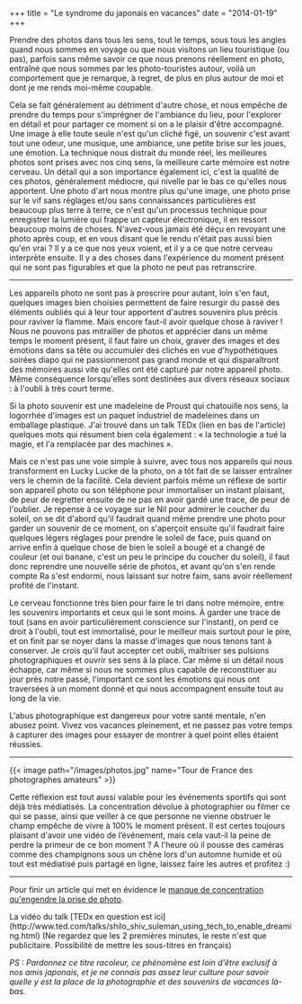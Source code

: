 +++
title = "Le syndrome du japonais en vacances"
date = "2014-01-19"
+++

Prendre des photos dans tous les sens, tout le temps, sous tous les angles quand nous sommes en voyage ou que nous visitons un lieu touristique (ou pas), parfois sans même savoir ce que nous prenons réellement en photo, entraîné que nous sommes par les photo-touristes autour, voilà un comportement que je remarque, à regret, de plus en plus autour de moi et dont je me rends moi-même coupable.

Cela se fait généralement au détriment d'autre chose, et nous empêche de prendre du temps pour s'imprégner de l'ambiance du lieu, pour l'explorer en détail et pour partager ce moment si on a le plaisir d'être accompagné. Une image à elle toute seule n'est qu'un cliché figé, un souvenir c'est avant tout une odeur, une musique, une ambiance, une petite brise sur les joues, une émotion. La technique nous distrait du monde réel, les meilleures photos sont prises avec nos cinq sens, la meilleure carte mémoire est notre cerveau.
Un détail qui a son importance également ici, c'est la qualité de ces photos, généralement médiocre, qui nivelle par le bas ce qu'elles nous apportent. Une photo d'art nous montre plus qu'une image, une photo prise sur le vif sans réglages et/ou sans connaissances particulières est beaucoup plus terre à terre, ce n'est qu'un processus technique pour enregistrer la lumière qui frappe un capteur électronique, il en ressort beaucoup moins de choses. N'avez-vous jamais été déçu en revoyant une photo après coup, et en vous disant que le rendu n'était pas aussi bien qu'en vrai ? Il y a ce que nos yeux voient, et il y a ce que notre cerveau interprète ensuite. Il y a des choses dans l'expérience du moment présent qui ne sont pas figurables et que la photo ne peut pas retranscrire.

***

Les appareils photo ne sont pas à proscrire pour autant, loin s'en faut, quelques images bien choisies permettent de faire resurgir du passé des éléments oubliés qui à leur tour apportent d'autres souvenirs plus précis pour raviver la flamme. Mais encore faut-il avoir quelque chose à raviver !
Nous ne pouvons pas mitrailler de photos et apprécier dans un même temps le moment présent, il faut faire un choix, graver des images et des émotions dans sa tête ou accumuler des clichés en vue d'hypothétiques soirées diapo qui ne passionneront pas grand monde et qui disparaîtront des mémoires aussi vite qu'elles ont été capturé par notre appareil photo. Même conséquence lorsqu'elles sont destinées aux divers réseaux sociaux : à l'oubli à très court terme.

Si la photo souvenir est une madeleine de Proust qui chatouille nos sens, la logorrhée d'images est un paquet industriel de madeleines dans un emballage plastique. J'ai trouvé dans un talk TEDx (lien en bas de l'article) quelques mots qui résument bien cela également : « la technologie a tué la magie, et l'a remplacée par des machines ».

Mais ce n'est pas une voie simple à suivre, avec tous nos appareils qui nous transforment en Lucky Lucke de la photo, on a tôt fait de se laisser entraîner vers le chemin de la facilité. Cela devient parfois même un réflexe de sortir son appareil photo ou son téléphone pour immortaliser un instant plaisant, de peur de regretter ensuite de ne pas en avoir gardé une trace, de peur de l'oublier. Je repense à ce voyage sur le Nil pour admirer le coucher du soleil, on se dit d'abord qu'il faudrait quand même prendre une photo pour garder un souvenir de ce moment, on s'aperçoit ensuite qu'il faudrait faire quelques légers réglages pour prendre le soleil de face, puis quand on arrive enfin à quelque chose de bien le soleil a bougé et a changé de couleur (et oui banane, c'est un peu le principe du coucher du soleil), il faut donc reprendre une nouvelle série de photos, et avant qu'on s'en rende compte Ra s'est endormi, nous laissant sur notre faim, sans avoir réellement profité de l'instant.

Le cerveau fonctionne très bien pour faire le tri dans notre mémoire, entre les souvenirs importants et ceux qui le sont moins. À garder une trace de tout (sans en avoir particulièrement conscience sur l'instant), on perd ce droit à l'oubli, tout est immortalisé, pour le meilleur mais surtout pour le pire, et on finit par se noyer dans la masse d'images que nous tenons tant à conserver. Je crois qu'il faut accepter cet oubli, maîtriser ses pulsions photographiques et ouvrir ses sens à la place. Car même si un détail nous échappe, car même si nous ne sommes plus capable de reconstituer au jour près notre passé, l'important ce sont les émotions qui nous ont traversées à un moment donné et qui nous accompagnent ensuite tout au long de la vie.

L'abus photographique est dangereux pour votre santé mentale, n'en abusez point. Vivez vos vacances pleinement, et ne passez pas votre temps à capturer des images pour essayer de montrer à quel point elles étaient réussies.

***


{{< image path="/images/photos.jpg" name="Tour de France des photographes amateurs" >}}

Cette réflexion est tout aussi valable pour les événements sportifs qui sont déjà très médiatisés.
La concentration dévolue à photographier ou filmer ce qui se passe, ainsi que veiller à ce que personne ne vienne obstruer le champ empêche de vivre à 100% le moment présent. Il est certes toujours plaisant d'avoir une vidéo de l’événement, mais cela vaut-il la peine de perdre la primeur de ce bon moment ? A l'heure où il pousse des caméras comme des champignons sous un chêne lors d'un automne humide et où tout est médiatisé puis partagé en ligne, laissez faire les autres et profitez :)

***

Pour finir un article qui met en évidence le [manque de concentration qu'engendre la prise de photo](http://www.slate.fr/life/80983/photos-souvenir-oublier).

<p style="text-align: left;">La vidéo du talk [TEDx en question est ici](http://www.ted.com/talks/shilo_shiv_suleman_using_tech_to_enable_dreaming.html) (Ne regardez que les 2 premières minutes, le reste n'est que publicitaire. Possibilité de mettre les sous-titres en français)

<em>PS : Pardonnez ce titre racoleur, ce phénomène est loin d'être exclusif à nos amis japonais, et je ne connais pas assez leur culture pour savoir quelle y est la place de la photographie et des souvenirs de vacances là-bas.</em>

